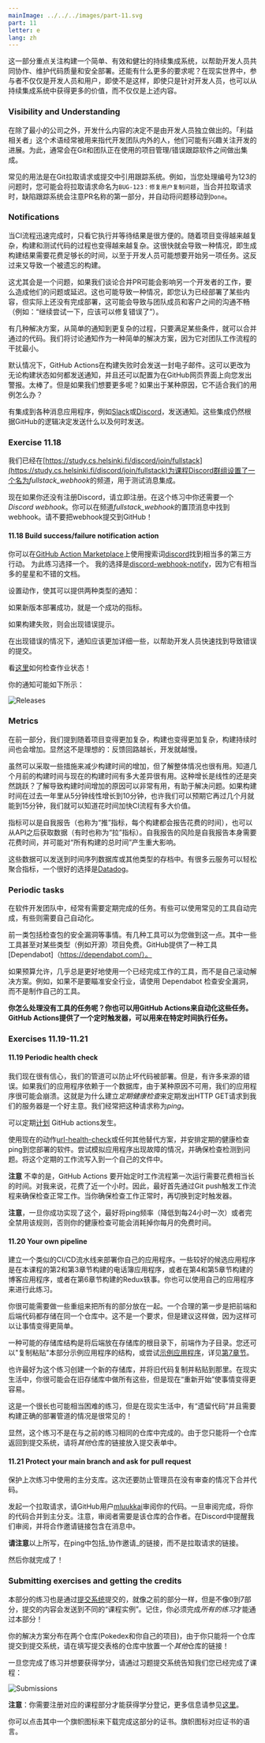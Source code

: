 ```yaml
---
mainImage: ../../../images/part-11.svg
part: 11
letter: e
lang: zh
---
```


<div class="content">

<!-- This part has focus on building a simple, effective, and robust CI system that helps developers to work together, maintain code quality, and deploy safely. What more could one possibly want? In the real world, there are more fingers in the pie than just developers and users. Even if that weren't true, even for developers, there's a lot more value to be gained from CI systems than just the things above.-->
这一部分重点关注构建一个简单、有效和健壮的持续集成系统，以帮助开发人员共同协作、维护代码质量和安全部署。还能有什么更多的要求呢？在现实世界中，参与者不仅仅是开发人员和用户，即使不是这样，即使只是针对开发人员，也可以从持续集成系统中获得更多的价值，而不仅仅是上述内容。

### Visibility and Understanding

<!-- In all but the smallest companies, decisions on what to develop are not made exclusively by developers. The term 'stakeholder' is often used to refer to people, both inside and outside the development team, who may have some interest in keeping an eye on the progress of the development. To this end, there are often integrations between Git and whatever project management/bug tracking software the team is using.-->
在除了最小的公司之外，开发什么内容的决定不是由开发人员独立做出的。「利益相关者」这个术语经常被用来指代开发团队内外的人，他们可能有兴趣关注开发的进展。为此，通常会在Git和团队正在使用的项目管理/错误跟踪软件之间做出集成。

<!-- A common use of this is to have some reference to the tracking system in Git pull requests or commits. This way, for example, when you''re working on issue number 123, you might name your pull request <code>BUG-123: Fix user copy issue</code> and the bug tracking system would notice the first part of the PR name and automatically move the issue to <code>Done</code> when the PR is merged.-->
常见的用法是在Git拉取请求或提交中引用跟踪系统。例如，当您处理编号为123的问题时，您可能会将拉取请求命名为<code>BUG-123：修复用户复制问题</code>，当合并拉取请求时，缺陷跟踪系统会注意PR名称的第一部分，并自动将问题移动到<code>Done</code>。

### Notifications

<!-- When the CI process finishes quickly, it can be convenient to just watch it execute and wait for the result. As projects become more complex, so too does the process of building and testing the code. This can quickly lead to a situation where it takes long enough to generate the build result that a developer may want to begin working on another task. This in turn leads to a forgotten build.-->
当CI流程迅速完成时，只看它执行并等待结果是很方便的。随着项目变得越来越复杂，构建和测试代码的过程也变得越来越复杂。这很快就会导致一种情况，即生成构建结果需要花费足够长的时间，以至于开发人员可能想要开始另一项任务。这反过来又导致一个被遗忘的构建。

<!-- This is especially problematic if we're talking about merging PRs that may affect another developer's work, either causing problems or delays for them. This can also lead to a situation where you think you've deployed something but haven't actually finished a deployment, this can lead to miscommunication with teammates and customers (e.g. "Go ahead and try that again, the bug should be fixed").-->
这尤其会是一个问题，如果我们谈论合并PR可能会影响另一个开发者的工作，要么造成他们的问题或延迟。这也可能导致一种情况，即您认为已经部署了某些内容，但实际上还没有完成部署，这可能会导致与团队成员和客户之间的沟通不畅（例如：“继续尝试一下，应该可以修复错误了”）。

<!-- There are several solutions to this problem ranging from simple notifications to more complicated processes that simply merge passing code if certain conditions are met. We're going to discuss notifications as a simple solution since it's the one that interferes with the team workflow the least.-->
有几种解决方案，从简单的通知到更复杂的过程，只要满足某些条件，就可以合并通过的代码。我们将讨论通知作为一种简单的解决方案，因为它对团队工作流程的干扰最小。

<!-- By default, GitHub Actions sends an email on a build failure. This can be changed to send notifications regardless of build status and can also be configured to alert you on the GitHub web interface. Great. But what if we want more. What if for whatever reason this doesn''t work for our use case.-->
默认情况下，GitHub Actions在构建失败时会发送一封电子邮件。这可以更改为无论构建状态如何都发送通知，并且还可以配置为在GitHub网页界面上向您发出警报。太棒了。但是如果我们想要更多呢？如果出于某种原因，它不适合我们的用例怎么办？

<!-- There are integrations for example to various messaging applications such as [Slack](https://slack.com/intl/en-fi/) or [Discord](https://discord.com/), to send notifications. These integrations still decide what to send and when to send it based on logic from GitHub.-->
有集成到各种消息应用程序，例如[Slack](https://slack.com/intl/en-fi/)或[Discord](https://discord.com/)，发送通知。这些集成仍然根据GitHub的逻辑决定发送什么以及何时发送。

</div>

<div class="tasks">

### Exercise 11.18

<!-- We have set up a channel <i>fullstack\_webhook</i> to the course Discord group at [https://study.cs.helsinki.fi/discord/join/fullstack](https://study.cs.helsinki.fi/discord/join/fullstack) for testing a messaging integration.-->
我们已经在[https://study.cs.helsinki.fi/discord/join/fullstack](https://study.cs.helsinki.fi/discord/join/fullstack)为课程Discord群组设置了一个名为<i>fullstack\_webhook</i>的频道，用于测试消息集成。

<!-- Register now to Discord if you have not already done that. You will also need a <i>Discord webhook</i> in this exercise. You find the webhook in the pinned message of the channel <i>fullstack\_webhook</i>. Please do not commit the webhook to GitHub!-->
现在如果你还没有注册Discord，请立即注册。在这个练习中你还需要一个<i>Discord webhook</i>。你可以在频道<i>fullstack\_webhook</i>的置顶消息中找到webhook。请不要把webhook提交到GitHub！

#### 11.18 Build success/failure notification action

<!-- You can find quite a few of third party actions from [GitHub Action Marketplace](https://github.com/marketplace?type=actions) by using the search phrase [discord](https://github.com/marketplace?type=actions&query=discord). Pick one for this exercise. My choice was [discord-webhook-notify](https://github.com/marketplace/actions/discord-webhook-notify) since it has quite many stars and a decent documentation.-->
你可以在[GitHub Action Marketplace](https://github.com/marketplace?type=actions)上使用搜索词[discord](https://github.com/marketplace?type=actions&query=discord)找到相当多的第三方行动。 为此练习选择一个。 我的选择是[discord-webhook-notify](https://github.com/marketplace/actions/discord-webhook-notify)，因为它有相当多的星星和不错的文档。

<!-- Setup the action so that it gives two types of notifications:-->
设置动作，使其可以提供两种类型的通知：
<!-- - A success indication if a new version gets deployed-->
如果新版本部署成功，就是一个成功的指标。
<!-- - An error indication if a build fails-->
如果构建失败，则会出现错误提示。

<!-- In the case of an error, the notification should be a bit more verbose to help developers finding quickly which is the commit that caused it.-->
在出现错误的情况下，通知应该更加详细一些，以帮助开发人员快速找到导致错误的提交。

<!-- See [here](https://docs.github.com/en/actions/learn-github-actions/expressions#status-check-functions) how to check the job status!-->
看[这里](https://docs.github.com/en/actions/learn-github-actions/expressions#status-check-functions)如何检查作业状态！

<!-- Your notifications may look like the following:-->
你的通知可能如下所示：

![Releases](../../images/11/20x.png)

</div>

<div class="content">

### Metrics

<!-- In the previous section, we mentioned that as projects get more complicated, so too, do their builds, and the duration of the builds increases. That's obviously not ideal: The longer the feedback loop, the slower the development.-->
在前一部分，我们提到随着项目变得更加复杂，构建也变得更加复杂，构建持续时间也会增加。显然这不是理想的：反馈回路越长，开发就越慢。

<!-- While there are things that can be done about this increase in build times, it's useful to have a better view of the overall picture. It's useful to know how long a build took a few months ago versus how long it takes now. Was the progression linear or did it suddenly jump? Knowing what caused the increase in build time can be very useful in helping to solve it. If the build time increased linearly from 5 minutes to 10 minutes over the last year, maybe we can expect it to take another few months to get to 15 minutes and we have an idea of how much value there is in spending time speeding up the CI process.-->
虽然可以采取一些措施来减少构建时间的增加，但了解整体情况也很有用。知道几个月前的构建时间与现在的构建时间有多大差异很有用。这种增长是线性的还是突然跳跃？了解导致构建时间增加的原因可以非常有用，有助于解决问题。如果构建时间在过去一年里从5分钟线性增长到10分钟，也许我们可以预期它再过几个月就能到15分钟，我们就可以知道花时间加快CI流程有多大价值。

<!-- Metrics can either be self-reported (also called 'push' metrics, where each build reports how long it took) or the data can be fetched from the API afterward (sometimes called 'pull' metrics). The risk with self-reporting is that the self-reporting itself takes time and may have a significant impact on "total time taken for all builds".-->
指标可以是自我报告（也称为“推”指标，每个构建都会报告花费的时间），也可以从API之后获取数据（有时也称为“拉”指标）。自我报告的风险是自我报告本身需要花费时间，并可能对“所有构建的总时间”产生重大影响。

<!-- This data can be sent to a time-series database or to an archive of another type. There are plenty of cloud services where you can easily aggregate the metrics, one good option is [Datadog](https://www.datadoghq.com/).-->
这些数据可以发送到时间序列数据库或其他类型的存档中。有很多云服务可以轻松聚合指标，一个很好的选择是[Datadog](https://www.datadoghq.com/)。

### Periodic tasks

<!-- There are often periodic tasks that need to be done in a software development team. Some of these can be automated with commonly available tools and some you will need to automate yourself.-->
在软件开发团队中，经常有需要定期完成的任务。有些可以使用常见的工具自动完成，有些则需要自己自动化。

<!-- The former category includes things like checking packages for security vulnerabilities. Several tools can already do this for you. Some of these tools would even be free for certain types (e.g. open source) projects. GitHub provides one such tool, [Dependabot](https://dependabot.com/).-->
前一类包括检查包的安全漏洞等事情。有几种工具可以为您做到这一点。其中一些工具甚至对某些类型（例如开源）项目免费。GitHub提供了一种工具[Dependabot]（https://dependabot.com/）。

<!-- Words of advice to consider: If your budget allows it, it's almost always better to use a tool that already does the job than to roll your own solution. If security isn't the industry you''re aiming for, for example, use Dependabot to check for security vulnerabilities instead of making your own tool.-->
如果预算允许，几乎总是更好地使用一个已经完成工作的工具，而不是自己滚动解决方案。例如，如果不是要瞄准安全行业，请使用 Dependabot 检查安全漏洞，而不是制作自己的工具。

<!-- What about the tasks that don''t have a tool? You can automate these yourself with GitHub Actions too. GitHub Actions provides a scheduled trigger that can be used to execute a task at a particular time.-->
**你怎么处理没有工具的任务呢？你也可以用GitHub Actions来自动化这些任务。GitHub Actions提供了一个定时触发器，可以用来在特定时间执行任务。**

</div>

<div class="tasks">

### Exercises 11.19-11.21

#### 11.19 Periodic health check

<!-- We are pretty confident now that our pipeline prevents bad code from being deployed. However, there are many sources of errors. If our application would e.g. depend on a database that would for some reason become unavailable, our application would most likely crash. That's why it would be a good idea to set up <i>a periodic health check</i> that would regularly do an HTTP GET request to our server. We quite often refer to this kind of request as a <i>ping</i>.-->
我们现在很有信心，我们的管道可以防止坏代码被部署。但是，有许多来源的错误。如果我们的应用程序依赖于一个数据库，由于某种原因不可用，我们的应用程序很可能会崩溃。这就是为什么建立<i>定期健康检查</i>来定期发出HTTP GET请求到我们的服务器是一个好主意。我们经常把这种请求称为<i>ping</i>。

<!-- It is possible to [schedule](https://docs.github.com/en/actions/using-workflows/events-that-trigger-workflows#schedule) GitHub actions to happen regularly.-->
可以定期[计划](https://docs.github.com/en/actions/using-workflows/events-that-trigger-workflows#schedule) GitHub actions发生。

<!-- Use now the action [url-health-check](https://github.com/marketplace/actions/url-health-check) or any other alternative and schedule a periodic health check ping to your deployed software. Try to simulate a situation where your application breaks down and ensure that the check detects the problem. Write this periodic workflow to an own file.-->
使用现在的动作[url-health-check](https://github.com/marketplace/actions/url-health-check)或任何其他替代方案，并安排定期的健康检查ping到您部署的软件。尝试模拟应用程序出现故障的情况，并确保检查检测到问题。将这个定期的工作流写入到一个自己的文件中。

<!-- **Note** that unfortunately it takes quite long until GitHub Actions starts the scheduled workflow for the first time. For me, it took nearly one hour. So it might be a good idea to get the check working firstly by triggering the workflow with Git push. When you are sure that the check is properly working, then switch to a scheduled trigger.-->
**注意** 不幸的是，GitHub Actions 要开始定时工作流程第一次运行需要花费相当长的时间。对我来说，花费了近一个小时。因此，最好首先通过Git push触发工作流程来确保检查正常工作。当你确保检查工作正常时，再切换到定时触发器。

<!-- **Note also** that once you get this working, it is best to drop the ping frequency (to max once in 24 hours) or disable the rule altogether since otherwise your health check may consume all your monthly free hours.-->
**注意**，一旦你成功实现了这个，最好将ping频率（降低到每24小时一次）或者完全禁用该规则，否则你的健康检查可能会消耗掉你每月的免费时间。

#### 11.20 Your own pipeline

<!-- Build a similar CI/CD-pipeline for some of your own applications. Some of the good candidates are the phonebook app that was built in parts 2 and 3 of the course, or the blogapp built in parts 4 and 5, or the Redux anecdotes built in part 6. You may also use some app of your own for this exercise.-->
建立一个类似的CI/CD流水线来部署你自己的应用程序。一些较好的候选应用程序是在本课程的第2和第3章节构建的电话簿应用程序，或者在第4和第5章节构建的博客应用程序，或者在第6章节构建的Redux轶事。你也可以使用自己的应用程序来进行此练习。

<!-- You most likely need to do some restructuring to get all the pieces together. A logical first step is to store both the frontend and backend code in the same repository. This is not a requirement but it is recommended since it makes things much more simple.-->
你很可能需要做一些重组来把所有的部分放在一起。一个合理的第一步是把前端和后端代码都存储在同一个仓库中。这不是一个要求，但是建议这样做，因为这样可以让事情变得更简单。

<!-- One possible repository structure would be to have the backend at the root of the repository and the frontend as a subdirectory. You can also "copy paste" the structure of the example app of this part or try out the [example app](https://github.com/fullstack-hy2020/create-app) mentioned in [part 7](/en/part7/class_components_miscellaneous#frontend-and-backend-in-the-same-repository).-->
一种可能的存储库结构是将后端放在存储库的根目录下，前端作为子目录。您还可以"复制粘贴"本部分示例应用程序的结构，或尝试[示例应用程序](https://github.com/fullstack-hy2020/create-app)，详见[第7章节](/en/part7/class_components_miscellaneous#frontend-and-backend-in-the-same-repository)。

<!-- It is perhaps best to create a new repository for this exercise and simply copy and paste the old code there. In real life, you most likely would do this all in the old repository but now "a fresh start" makes things easier.-->
也许最好为这个练习创建一个新的存储库，并将旧代码复制并粘贴到那里。在现实生活中，你很可能会在旧存储库中做所有这些，但是现在“重新开始”使事情变得更容易。

<!-- This is a long and perhaps quite a tough exercise, but this kind of situation where you have a "legacy code" and you need to build   proper deployment pipeline is quite common in real life!-->
这是一个很长也可能相当困难的练习，但是在现实生活中，有“遗留代码”并且需要构建正确的部署管道的情况是很常见的！

<!-- Obviously, this exercise is not done in the same repository as the previous exercises. Since you can return only one repository to the submission system, put a link of the <i>other</i> repository to the one you fill into the submission form.-->
显然，这个练习不是在与之前的练习相同的仓库中完成的。由于您只能将一个仓库返回到提交系统，请将<i>其他</i>仓库的链接放入提交表单中。

#### 11.21 Protect your main branch and ask for pull request

<!-- Protect the main branch of the repository where you did the previous exercise. This time prevent also the administrators from merging the code without a review.-->
保护上次练习中使用的主分支库。这次还要防止管理员在没有审查的情况下合并代码。

<!-- Do a pull request and ask GitHub user [mluukkai](https://github.com/mluukkai) to review your code. Once the review is done, merge your code to the main branch. Note that the reviewer needs to be a collaborator in the repository. Ping us in Discord to get the review,  and to include the collaboration invite link to the message.-->
发起一个拉取请求，请GitHub用户[mluukkai](https://github.com/mluukkai)审阅你的代码。一旦审阅完成，将你的代码合并到主分支。注意，审阅者需要是该仓库的合作者。在Discord中提醒我们审阅，并将合作邀请链接包含在消息中。

<!-- **Please note** what was written above, include the link to _the collaboration invite_ in the ping, not the link to the pull request.-->
**请注意**以上所写，在ping中包括_协作邀请_的链接，而不是拉取请求的链接。

<!-- Then you are done!-->
然后你就完成了！

</div>

<div class="content">

### Submitting exercises and getting the credits

<!-- Exercises of this part are submitted via [the submissions system](https://studies.cs.helsinki.fi/stats/courses/fs-cicd) just like in the previous parts, but unlike parts 0 to 7, the submission goes to different "course instance". Remember that you have to finish <i>all the exercises</i> to pass this part!-->
本部分的练习也是通过[提交系统](https://studies.cs.helsinki.fi/stats/courses/fs-cicd)提交的，就像之前的部分一样，但是不像0到7部分，提交的内容会发送到不同的“课程实例”。记住，你必须完成<i>所有的练习</i>才能通过本部分！

<!-- Your solutions are in two repositories (pokedex and your own project), and since you can return only one repository to the submission system, put a link of the <i>other</i> repository to the one you fill into the submission form!-->
你的解决方案分布在两个仓库(Pokedex和你自己的项目)，由于你只能将一个仓库提交到提交系统，请在填写提交表格的仓库中放置一个<i>其他</i>仓库的链接！

<!-- Once you have completed the exercises and want to get the credits, let us know through the exercise submission system that you have completed the course:-->
一旦您完成了练习并想要获得学分，请通过习题提交系统告知我们您已经完成了课程：

![Submissions](../../images/11/21.png)

<!-- **Note** that you need a registration to the corresponding course part for getting the credits registered, see [here](/en/part0/general_info#parts-and-completion) for more information.-->
**注意**：你需要注册对应的课程部分才能获得学分登记，更多信息请参见[这里](/en/part0/general_info#parts-and-completion)。

<!-- You can download the certificate for completing this part by clicking one of the flag icons. The flag icon corresponds to the certificate's language.-->
你可以点击其中一个旗帜图标来下载完成这部分的证书。旗帜图标对应证书的语言。

</div>
